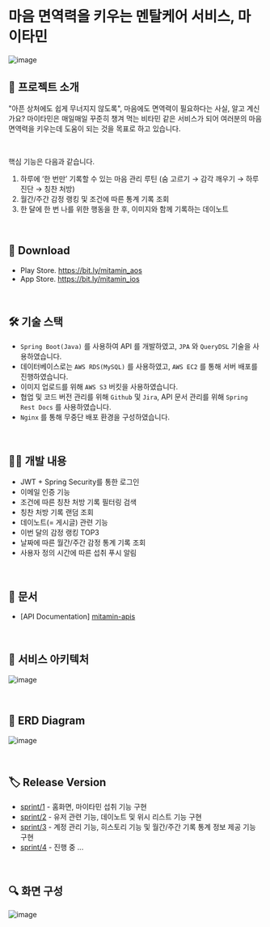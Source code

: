 # 마음 면역력을 키우는 멘탈케어 서비스, 마이타민

![image](https://user-images.githubusercontent.com/78673570/201825604-6b8cfee0-6e08-4d38-be59-728529356de1.png)

## 💊 프로젝트 소개

"아픈 상처에도 쉽게 무너지지 않도록", 마음에도 면역력이 필요하다는 사실, 알고 계신가요? 마이타민은 매일매일 꾸준히 챙겨 먹는 비타민 같은 서비스가 되어 여러분의 마음 면역력을 키우는데 도움이 되는 것을 목표로 하고 있습니다.

<br>

핵심 기능은 다음과 같습니다.

1. 하루에 ‘한 번만’ 기록할 수 있는 마음 관리 루틴 (숨 고르기 → 감각 깨우기 → 하루 진단 → 칭찬 처방)
2. 월간/주간 감정 랭킹 및 조건에 따른 통계 기록 조회
3. 한 달에 한 번 나를 위한 행동을 한 후, 이미지와 함께 기록하는 데이노트

<br>

## 🔗 Download
- Play Store. https://bit.ly/mitamin_aos 
- App  Store. https://bit.ly/mitamin_ios

<br>

## 🛠 기술 스택

- `Spring Boot(Java)` 를 사용하여 API 를 개발하였고, `JPA` 와 `QueryDSL` 기술을 사용하였습니다.
- 데이터베이스로는 `AWS RDS(MySQL)` 를 사용하였고, `AWS EC2` 를 통해 서버 배포를 진행하였습니다.
- 이미지 업로드를 위해 `AWS S3` 버킷을 사용하였습니다.
- 협업 및 코드 버전 관리를 위해 `Github` 및 `Jira`, API 문서 관리를 위해 `Spring Rest Docs` 를 사용하였습니다.
- `Nginx` 를 통해 무중단 배포 환경을 구성하였습니다.

<br>

## 👩‍💻 개발 내용

- JWT + Spring Security를 통한 로그인
- 이메일 인증 기능
- 조건에 따른 칭찬 처방 기록 필터링 검색
- 칭찬 처방 기록 랜덤 조회
- 데이노트(= 게시글) 관련 기능
- 이번 달의 감정 랭킹 TOP3
- 날짜에 따른 월간/주간 감정 통계 기록 조회
- 사용자 정의 시간에 따른 섭취 푸시 알림

<br>

## 📑 문서

- [API Documentation] [mitamin-apis](https://mitamin-app.com/docs/index.html)

<br>

## 🧩 서비스 아키텍처
![image](https://user-images.githubusercontent.com/78673570/201472540-1b60ba08-e610-43b0-b8c2-ca75e15228a2.png)

<br>

## 💾 ERD Diagram
![image](https://user-images.githubusercontent.com/78673570/201472550-d35b622e-63de-41f2-8675-6b1bae975086.png)

<br>

## 🏷 Release Version
- [sprint/1](https://github.com/jaejlf/MyTamin_BE/releases/tag/v1.0.0) - 홈화면, 마이타민 섭취 기능 구현
- [sprint/2](https://github.com/jaejlf/MyTamin_BE/releases/tag/v1.0.1) - 유저 관련 기능, 데이노트 및 위시 리스트 기능 구현
- [sprint/3](https://github.com/jaejlf/MyTamin_BE/releases/tag/v1.0.2) - 계정 관리 기능, 히스토리 기능 및 월간/주간 기록 통계 정보 제공 기능 구현
- [sprint/4]() - 진행 중 ...

<br>

## 🔍 화면 구성
![image](https://user-images.githubusercontent.com/78673570/201472564-75af011f-3123-43d1-ab0f-3a0c470cd412.png)
